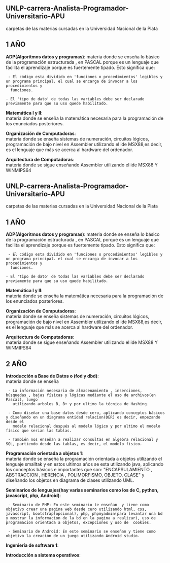 ## UNLP-carrera-Analista-Programador-Universitario-APU

carpetas de las materias cursadas en la Universidad Nacional de la Plata

## 1 AÑO

 **ADP(Algoritmos datos y programas)**: 
materia donde se enseña lo básico de la programación estructurada , en PASCAL porque es un lenguaje que facilita el aprendizaje porque es fuertemente tipado. Esto significa que:
    
     - El código esta dividido en 'funciones o procedimientos' legibles y un programa principal. el cual se encarga de invocar a los procedimientos y 
      funciones.

    - El 'tipo de dato' de todas las variables debe ser declarado previamente para que su uso quede habilitado.

 **Matemática I y II**:  
materia donde se enseña la matemática necesaria para la programación de los enunciados posteriores.

 **Organización de Computadoras**:  
materia donde se enseña sistemas de numeración, circuitos lógicos, programación de bajo nivel en Assembler utilizando el ide MSX88,es decir, es el lenguaje que más se acerca al hardware del ordenador.

 **Arquitectura de Computadoras**:  
materia donde se sigue enseñando Assembler utilizando el ide MSX88 Y WINMIPS64

## UNLP-carrera-Analista-Programador-Universitario-APU

carpetas de las materias cursadas en la Universidad Nacional de la Plata

## 1 AÑO

 **ADP(Algoritmos datos y programas)**: 
materia donde se enseña lo básico de la programación estructurada , en PASCAL porque es un lenguaje que facilita el aprendizaje porque es fuertemente tipado. Esto significa que:
    
     - El código esta dividido en 'funciones o procedimientos' legibles y un programa principal. el cual se encarga de invocar a los procedimientos y 
      funciones.

    - El 'tipo de dato' de todas las variables debe ser declarado previamente para que su uso quede habilitado.

 **Matemática I y II**:  
materia donde se enseña la matemática necesaria para la programación de los enunciados posteriores.

 **Organización de Computadoras**:  
materia donde se enseña sistemas de numeración, circuitos lógicos, programación de bajo nivel en Assembler utilizando el ide MSX88,es decir, es el lenguaje que más se acerca al hardware del ordenador.

 **Arquitectura de Computadoras**:  
materia donde se sigue enseñando Assembler utilizando el ide MSX88 Y WINMIPS64

## 2 AÑO

**Introducción a Base de Datos o (fod y dbd)**:  
materia donde se enseña 

     - La información necesaria de almacenamiento , inserciones,  búsquedas , bajas físicas y lógicas mediante el uso de archivos(en Pascal), luego 
       utilizando arboles B, B+ y por ultimo la técnica de Hashing

     - Como diseñar una base datos desde cero, aplicando conceptos básicos y diseñando en un diagrama entidad relacion(DER) es decir, empezando desde el 
       modelo relacional después al modelo lógico y por ultimo el modelo físico que serian las tablas.

     - También nos enseñan a realizar consultas en algebra relacional y SQL, partiendo desde las tablas, es decir, el modelo fisico.

**Programación orientada a objetos 1**:  
materia donde se enseña la programación orientada a objetos utilizando el lenguaje smalltak y en estos ultimos años se esta utilizando java, aplicando los conceptos básicos e importantes que son: "ENCAPSULAMIENTO , ABSTRACCION , HERENCIA , POLIMORFISMO, OBJETO, CLASE" y diseñando los objetos en diagrama de clases utilizando UML.

**Seminarios de lenguajes(hay varias seminarios como los de C, python, javascript, php, Android)**:  
    
     - Seminario de PHP: En este seminario te enseñan  y tiene como objetivo crear una pagina web desde cero utilizando html, css, javascript, bootstrap(opcional), php, phpmyadmin(para levantar una bd y mostrar la informacion de la bd en la pagina a realizar), uso de programacion orientada a objetos, excepciones y uso de  cookies.
  
     - Seminario de Android: En este seminario se enseñan y tiene como objetivo la creación de un juego utilizando Android studio.

**Ingeniería de software 1**:

**Introducción a sistema operativos**:

